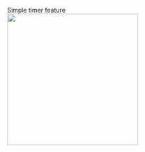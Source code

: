 Simple timer feature  
<img src="https://github.com/user-attachments/assets/e1b9446e-dab5-4dab-8691-ea60ea000564" width="300" />

